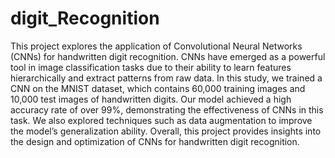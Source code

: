 # digit_Recognition

This project explores the application of Convolutional Neural Networks (CNNs) for handwritten digit recognition. CNNs have emerged as a powerful tool in image classification tasks due to their ability to learn features hierarchically and extract patterns from raw data. In this study, we trained a CNN on the MNIST dataset, which contains 60,000 training images and 10,000 test images of handwritten digits. Our model achieved a high accuracy rate of over 99%, demonstrating the effectiveness of CNNs in this task. We also explored techniques such as data augmentation to improve the model’s generalization ability. Overall, this project provides insights into the design and optimization of CNNs for handwritten digit recognition.

